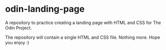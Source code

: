 # odin-landing-page
A repository to practice creating a landing page with HTML and CSS for The Odin Project. 

The repository will contain a single HTML and CSS file. Nothing more. Hope you enjoy :)
